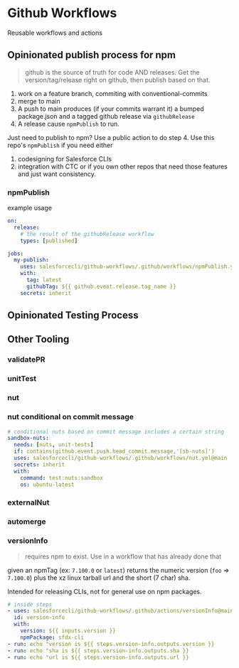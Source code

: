 # Github Workflows

Reusable workflows and actions

## Opinionated publish process for npm

> github is the source of truth for code AND releases. Get the version/tag/release right on github, then publish based on that.

1. work on a feature branch, commiting with conventional-commits
2. merge to main
3. A push to main produces (if your commits warrant it) a bumped package.json and a tagged github release via `githubRelease`
4. A release cause `npmPublish` to run.

Just need to publish to npm? Use a public action to do step 4.
Use this repo's `npmPublish` if you need either

1. codesigning for Salesforce CLIs
2. integration with CTC
   or if you own other repos that need those features and just want consistency.

### npmPublish

example usage

```yml
on:
  release:
    # the result of the githubRelease workflow
    types: [published]

jobs:
  my-publish:
    uses: salesforcecli/github-workflows/.github/workflows/npmPublish.yml
    with:
      tag: latest
      githubTag: ${{ github.event.release.tag_name }}
    secrets: inherit
```

## Opinionated Testing Process

## Other Tooling

### validatePR

### unitTest

### nut

### nut conditional on commit message

```yml
# conditional nuts based on commit message includes a certain string
sandbox-nuts:
  needs: [nuts, unit-tests]
  if: contains(github.event.push.head_commit.message,'[sb-nuts]')
  uses: salesforcecli/github-workflows/.github/workflows/nut.yml@main
  secrets: inherit
  with:
    command: test:nuts:sandbox
    os: ubuntu-latest
```

### externalNut

### automerge

### versionInfo

> requires npm to exist. Use in a workflow that has already done that

given an npmTag (ex: `7.100.0` or `latest`) returns the numeric version (`foo` => `7.100.0`) plus the xz linux tarball url and the short (7 char) sha.

Intended for releasing CLIs, not for general use on npm packages.

```yml
# inside steps
- uses: salesforcecli/github-workflows/.github/actions/versionInfo@main
  id: version-info
  with:
    version: ${{ inputs.version }}
    npmPackage: sfdx-cli
- run: echo "version is ${{ steps.version-info.outputs.version }}
- run: echo "sha is ${{ steps.version-info.outputs.sha }}
- run: echo "url is ${{ steps.version-info.outputs.url }}
```
